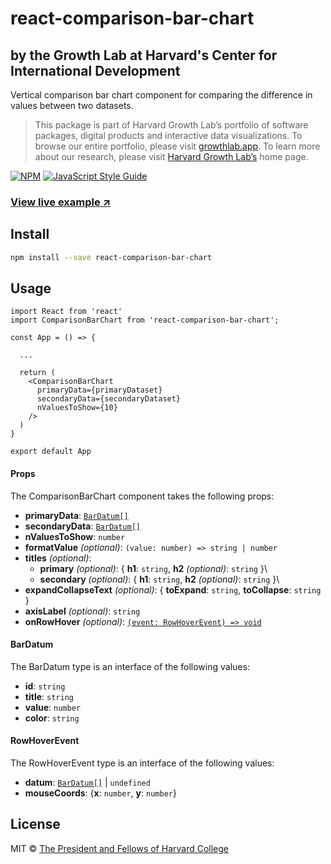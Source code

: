 # react-comparison-bar-chart

## by the Growth Lab at Harvard's Center for International Development

Vertical comparison bar chart component for comparing the difference in values between two datasets.

> This package is part of Harvard Growth Lab’s portfolio of software packages, digital products and interactive data visualizations.  To browse our entire portfolio, please visit [growthlab.app](https://growthlab.app/).  To learn more about our research, please visit [Harvard Growth Lab’s](https://growthlab.cid.harvard.edu/) home page.

[![NPM](https://img.shields.io/npm/v/react-comparison-bar-chart.svg)](https://www.npmjs.com/package/react-comparison-bar-chart) [![JavaScript Style Guide](https://img.shields.io/badge/code_style-standard-brightgreen.svg)](https://standardjs.com)

### [View live example ↗](https://cid-harvard.github.io/react-comparison-bar-chart/)

## Install

```bash
npm install --save react-comparison-bar-chart
```

## Usage

```tsx
import React from 'react'
import ComparisonBarChart from 'react-comparison-bar-chart';

const App = () => {

  ...

  return (
    <ComparisonBarChart
      primaryData={primaryDataset}
      secondaryData={secondaryDataset}
      nValuesToShow={10}
    />
  )
}

export default App

```

<a name="props"/>

#### Props

The ComparisonBarChart component takes the following props:

- **primaryData**: [`BarDatum[]`](#bardatum)
- **secondaryData**: [`BarDatum[]`](#bardatum)
- **nValuesToShow**: `number`
- **formatValue** *(optional)*: `(value: number) => string | number`
- **titles** *(optional)*:
  - **primary** *(optional)*: { **h1**: `string`, **h2** *(optional)*: `string` }\
  - **secondary** *(optional)*: { **h1**: `string`, **h2** *(optional)*: `string` }\
- **expandCollapseText** *(optional)*: { **toExpand**: `string`, **toCollapse**: `string` }
- **axisLabel** *(optional)*: `string`
- **onRowHover** *(optional)*: [`(event: RowHoverEvent) => void`](#rowhoverevent)

<a name="bardatum"/>

#### BarDatum

The BarDatum type is an interface of the following values:

- **id**: `string`
- **title**: `string`
- **value**: `number`
- **color**: `string`

<a name="rowhoverevent"/>

#### RowHoverEvent

The RowHoverEvent type is an interface of the following values:

- **datum**: [`BarDatum[]`](#bardatum) \| `undefined`
- **mouseCoords**: {**x**: `number`, **y**: `number`}

## License

MIT © [The President and Fellows of Harvard College](https://www.harvard.edu/)
